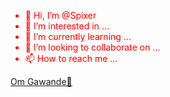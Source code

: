 - 👋 Hi, I’m @Spixer
- 👀 I’m interested in ...
- 🌱 I’m currently learning ...
- 💞️ I’m looking to collaborate on ...
- 📫 How to reach me ...
<script src="https://unpkg.com/react@15.6.1/dist/react.js"></script>
<script src="https://unpkg.com/react-dom@15.6.1/dist/react-dom.js"></script>
<link rel="stylesheet" type="text/css" href="https://unpkg.com/purecss@1.0.0/build/pure-min.css"/>
<style>body { color: red }</style>
<script src="https://platform.linkedin.com/badges/js/profile.js" async defer type="text/javascript"></script>
<div class="badge-base LI-profile-badge" data-locale="en_US" data-size="large" data-theme="light" data-type="HORIZONTAL" data-vanity="om-gawande" data-version="v1"><a class="badge-base__link LI-simple-link" href="https://in.linkedin.com/in/om-gawande?trk=profile-badge">Om Gawande💫</a></div>
              
<!---
Spixer/Spixer is a ✨ special ✨ repository because its `README.md` (this file) appears on your GitHub profile.
You can click the Preview link to take a look at your changes.
--->
